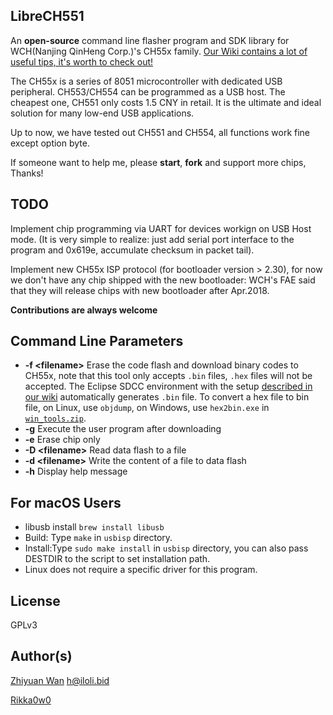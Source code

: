 LibreCH551
----------

An __open-source__ command line flasher program and SDK library for WCH(Nanjing QinHeng Corp.)'s CH55x family.
[Our Wiki contains a lot of useful tips, it's worth to check out!](../../wiki/Home)

The CH55x is a series of 8051 microcontroller with dedicated USB peripheral. CH553/CH554 can be programmed as a USB host.
The cheapest one, CH551 only costs 1.5 CNY in retail. It is the ultimate and ideal solution for many low-end USB applications.

Up to now, we have tested out CH551 and CH554, all functions work fine except option byte.

If someone want to help me, please __start__, __fork__ and support more chips, Thanks!


TODO
------------
Implement chip programming via UART for devices workign on USB Host mode. (It is very simple to realize: just add serial port interface to the program and 0x619e, accumulate checksum in packet tail).

Implement new CH55x ISP protocol (for bootloader version > 2.30), for now we don't have any chip shipped with the new bootloader: WCH's FAE said that they will release chips with new bootloader after Apr.2018.

__Contributions are always welcome__

Command Line Parameters
------------
* __-f \<filename\>__ Erase the code flash and download binary codes to CH55x, note that this tool only accepts `.bin` files, `.hex` files will not be accepted.
The Eclipse SDCC environment with the setup [described in our wiki](../../wiki/Setup-SDCC-developing-environment-with-Eclipse) automatically generates `.bin` file. To convert a hex file to bin file, on Linux, use `objdump`, on Windows, use `hex2bin.exe` in [`win_tools.zip`](../../wiki/win_tools.zip).
* __-g__ Execute the user program after downloading
* __-e__ Erase chip only
* __-D \<filename\>__ Read data flash to a file
* __-d \<filename\>__ Write the content of a file to data flash
* __-h__ Display help message

For macOS Users
----------

* libusb install `brew install libusb`
* Build: Type `make` in `usbisp` directory.
* Install:Type `sudo make install` in `usbisp` directory, you can also pass DESTDIR to the script to set installation path. 
* Linux does not require a specific driver for this program.

License
----------

GPLv3

Author(s)
----------

[Zhiyuan Wan](https://github.com/rgwan) <h@iloli.bid>

[Rikka0w0](https://github.com/rikka0w0)
